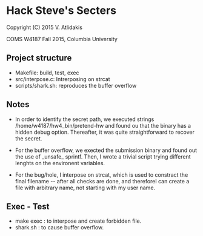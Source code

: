 Hack Steve's Secters
==
Copyright (C) 2015 V. Atlidakis

COMS W4187 Fall 2015, Columbia University

## Project structure

* Makefile: build, test, exec
* src/interpose.c:  Intrerposing on strcat
* scripts/shark.sh: reproduces the buffer overflow

## Notes
* In order to identify the secret path, we executed
  strings /home/w4187/hw4\_bin/pretend-hw and found ou
  that the binary has a hidden debug option. Thereafter,
  it was quite straightforward to recover the secret.

* For the buffer overflow, we exected the submission
  binary and found out the use of \_unsafe\_ sprintf.
  Then, I wrote a trivial script trying different lenghts
  on the environent variables.

* For the bug/hole, I interpose  on strcat, which is used
  to constract the final filename -- after all checks are done,
  and thereforeI can create a file with arbitrary name, not starting
  with my user name.

## Exec - Test
* make exec : to interpose and create forbidden file.
* shark.sh : to cause buffer overflow. 
